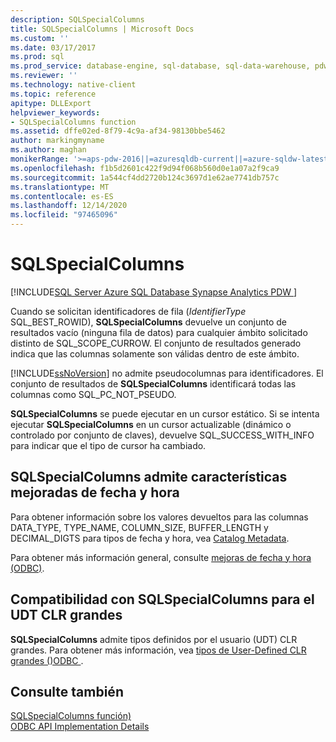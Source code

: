 ```yaml
---
description: SQLSpecialColumns
title: SQLSpecialColumns | Microsoft Docs
ms.custom: ''
ms.date: 03/17/2017
ms.prod: sql
ms.prod_service: database-engine, sql-database, sql-data-warehouse, pdw
ms.reviewer: ''
ms.technology: native-client
ms.topic: reference
apitype: DLLExport
helpviewer_keywords:
- SQLSpecialColumns function
ms.assetid: dffe02ed-8f79-4c9a-af34-98130bbe5462
author: markingmyname
ms.author: maghan
monikerRange: '>=aps-pdw-2016||=azuresqldb-current||=azure-sqldw-latest||>=sql-server-2016||>=sql-server-linux-2017||=azuresqldb-mi-current'
ms.openlocfilehash: f1b5d2601c422f9d94f068b560d0e1a07a2f9ca9
ms.sourcegitcommit: 1a544cf4dd2720b124c3697d1e62ae7741db757c
ms.translationtype: MT
ms.contentlocale: es-ES
ms.lasthandoff: 12/14/2020
ms.locfileid: "97465096"
---
```

# <a name="sqlspecialcolumns"></a>SQLSpecialColumns
[!INCLUDE[SQL Server Azure SQL Database Synapse Analytics PDW ](../../includes/applies-to-version/sql-asdb-asdbmi-asa-pdw.md)]

  Cuando se solicitan identificadores de fila (*IdentifierType* SQL_BEST_ROWID), **SQLSpecialColumns** devuelve un conjunto de resultados vacío (ninguna fila de datos) para cualquier ámbito solicitado distinto de SQL_SCOPE_CURROW. El conjunto de resultados generado indica que las columnas solamente son válidas dentro de este ámbito.  
  
 [!INCLUDE[ssNoVersion](../../includes/ssnoversion-md.md)] no admite pseudocolumnas para identificadores. El conjunto de resultados de **SQLSpecialColumns** identificará todas las columnas como SQL_PC_NOT_PSEUDO.  
  
 **SQLSpecialColumns** se puede ejecutar en un cursor estático. Si se intenta ejecutar **SQLSpecialColumns** en un cursor actualizable (dinámico o controlado por conjunto de claves), devuelve SQL_SUCCESS_WITH_INFO para indicar que el tipo de cursor ha cambiado.  
  
## <a name="sqlspecialcolumns-support-for-enhanced-date-and-time-features"></a>SQLSpecialColumns admite características mejoradas de fecha y hora  
 Para obtener información sobre los valores devueltos para las columnas DATA_TYPE, TYPE_NAME, COLUMN_SIZE, BUFFER_LENGTH y DECIMAL_DIGTS para tipos de fecha y hora, vea [Catalog Metadata](../../relational-databases/native-client-odbc-date-time/metadata-catalog.md).  
  
 Para obtener más información general, consulte [mejoras de fecha y hora &#40;ODBC&#41;](../../relational-databases/native-client-odbc-date-time/date-and-time-improvements-odbc.md).  
  
## <a name="sqlspecialcolumns-support-for-large-clr-udts"></a>Compatibilidad con SQLSpecialColumns para el UDT CLR grandes  
 **SQLSpecialColumns** admite tipos definidos por el usuario (UDT) CLR grandes. Para obtener más información, vea [tipos de User-Defined CLR grandes &#40;&#41;ODBC ](../../relational-databases/native-client/odbc/large-clr-user-defined-types-odbc.md).  
  
## <a name="see-also"></a>Consulte también  
 [SQLSpecialColumns función)](../../odbc/reference/syntax/sqlspecialcolumns-function.md)   
 [ODBC API Implementation Details](../../relational-databases/native-client-odbc-api/odbc-api-implementation-details.md)  
  

